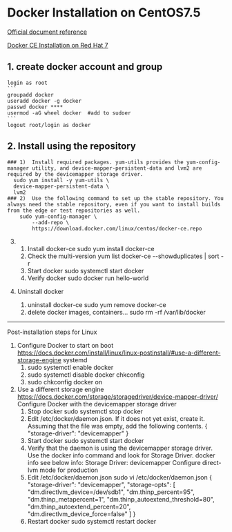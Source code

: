 # Docker Installation on CentOS7.5

[Official document reference]: https://docs.docker.com/install/linux/docker-ce/centos/#uninstall-old-versions 
[Official document reference]

[Docker CE Installation on Red Hat 7]: https://getstart.blog/2018/03/24/docker-ce-installation-on-red-hat-7/
[Docker CE Installation on Red Hat 7]

## 1.  create docker account and group
    login as root
    ```
    groupadd docker
    useradd docker -g docker
    passwd docker ****
    usermod -aG wheel docker  #add to sudoer
    ```
    logout root/login as docker

## 2.  Install using the repository
    ### 1)  Install required packages. yum-utils provides the yum-config-manager utility, and device-mapper-persistent-data and lvm2 are required by the devicemapper storage driver.
      sudo yum install -y yum-utils \
      device-mapper-persistent-data \
      lvm2
    ### 2)  Use the following command to set up the stable repository. You always need the stable repository, even if you want to install builds from the edge or test repositories as well.
        sudo yum-config-manager \
            --add-repo \
            https://download.docker.com/linux/centos/docker-ce.repo

3.  1)  Install docker-ce
        sudo yum install docker-ce
    2)  Check the multi-version
        yum list docker-ce --showduplicates | sort -r
    3)  Start docker
        sudo systemctl start docker
    4)  Verify docker
        sudo docker run hello-world

4.  Uninstall docker
    1)  uninstall docker-ce
        sudo yum remove docker-ce
    2)  delete docker images, containers...
        sudo rm -rf /var/lib/docker

---------------------------------------------
Post-installation steps for Linux

1.  Configure Docker to start on boot
    https://docs.docker.com/install/linux/linux-postinstall/#use-a-different-storage-engine
    systemd
    1)  sudo systemctl enable docker
    2)  sudo systemctl disable docker
    chkconfig
    1)  sudo chkconfig docker on
2.  Use a different storage engine
    https://docs.docker.com/storage/storagedriver/device-mapper-driver/
    Configure Docker with the devicemapper storage driver
    1)  Stop docker
        sudo systemctl stop docker
    2)  Edit /etc/docker/daemon.json. If it does not yet exist, create it. Assuming that the file was empty, add the following contents.
        {
            "storage-driver": "devicemapper"
        }
    3)  Start docker
        sudo systemctl start docker
    4)  Verify that the daemon is using the devicemapper storage driver. Use the docker info command and look for Storage Driver.
        docker info
        see below info:
            Storage Driver: devicemapper
    Configure direct-lvm mode for production
    1)  Edit /etc/docker/daemon.json
        sudo vi /etc/docker/daemon.json
{
  "storage-driver": "devicemapper",
  "storage-opts": [
    "dm.directlvm_device=/dev/sdb1",
    "dm.thinp_percent=95",
    "dm.thinp_metapercent=1",
    "dm.thinp_autoextend_threshold=80",
    "dm.thinp_autoextend_percent=20",
    "dm.directlvm_device_force=false"
  ]
}
    2)  Restart docker
        sudo systemctl restart docker

